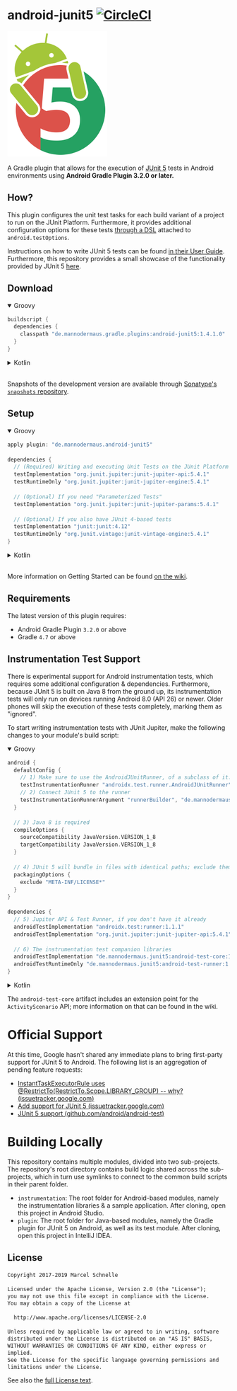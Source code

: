 # android-junit5 [![CircleCI](https://circleci.com/gh/mannodermaus/android-junit5/tree/master.svg?style=svg)][circleci]

![Logo](.images/logo.png)

A Gradle plugin that allows for the execution of [JUnit 5][junit5gh] tests in Android environments using **Android Gradle Plugin 3.2.0 or later.**

## How?

This plugin configures the unit test tasks for each build variant of a project to run on the JUnit Platform. Furthermore, it provides additional configuration options for these tests [through a DSL][wiki-dsl] attached to `android.testOptions`.

Instructions on how to write JUnit 5 tests can be found [in their User Guide][junit5ug].
Furthermore, this repository provides a small showcase of the functionality provided by JUnit 5 [here][sampletests].

## Download

<details open>
  <summary>Groovy</summary>
  
  ```groovy
  buildscript {
    dependencies {
      classpath "de.mannodermaus.gradle.plugins:android-junit5:1.4.1.0"
    }
  }
  ```
</details>

<details>
  <summary>Kotlin</summary>
  
  ```kotlin
  buildscript {
    dependencies {
      classpath("de.mannodermaus.gradle.plugins:android-junit5:1.4.1.0")
    }
  }
  ```
</details>

<br/>

Snapshots of the development version are available through [Sonatype's `snapshots` repository][sonatyperepo].

## Setup

<details open>
  <summary>Groovy</summary>

  ```groovy
  apply plugin: "de.mannodermaus.android-junit5"

  dependencies {
    // (Required) Writing and executing Unit Tests on the JUnit Platform
    testImplementation "org.junit.jupiter:junit-jupiter-api:5.4.1"
    testRuntimeOnly "org.junit.jupiter:junit-jupiter-engine:5.4.1"

    // (Optional) If you need "Parameterized Tests"
    testImplementation "org.junit.jupiter:junit-jupiter-params:5.4.1"

    // (Optional) If you also have JUnit 4-based tests
    testImplementation "junit:junit:4.12"
    testRuntimeOnly "org.junit.vintage:junit-vintage-engine:5.4.1"
  }
  ```
</details>

<details>
  <summary>Kotlin</summary>
  
  ```kotlin
  plugins {
    id("de.mannodermaus.android-junit5")
  }

  dependencies {
    // (Required) Writing and executing Unit Tests on the JUnit Platform
    testImplementation("org.junit.jupiter:junit-jupiter-api:5.4.1")
    testRuntimeOnly("org.junit.jupiter:junit-jupiter-engine:5.4.1")

    // (Optional) If you need "Parameterized Tests"
    testImplementation("org.junit.jupiter:junit-jupiter-params:5.4.1")

    // (Optional) If you also have JUnit 4-based tests
    testImplementation("junit:junit:4.12")
    testRuntimeOnly("org.junit.vintage:junit-vintage-engine:5.4.1")
  }
  ```
</details>

<br/>

More information on Getting Started can be found [on the wiki][wiki-gettingstarted].

## Requirements

The latest version of this plugin requires:
* Android Gradle Plugin `3.2.0` or above
* Gradle `4.7` or above

## Instrumentation Test Support

There is experimental support for Android instrumentation tests, which requires some additional configuration & dependencies. Furthermore, because JUnit 5 is built on Java 8 from the ground up, its instrumentation tests will only run on devices running Android 8.0 (API 26) or newer. Older phones will skip the execution of these tests completely, marking them as "ignored".

To start writing instrumentation tests with JUnit Jupiter, make the following changes to your module's build script:

<details open>
  <summary>Groovy</summary>
  
  ```groovy
  android {
    defaultConfig {
      // 1) Make sure to use the AndroidJUnitRunner, of a subclass of it. This requires a dependency on androidx.test:runner, too!
      testInstrumentationRunner "androidx.test.runner.AndroidJUnitRunner"
      // 2) Connect JUnit 5 to the runner
      testInstrumentationRunnerArgument "runnerBuilder", "de.mannodermaus.junit5.AndroidJUnit5Builder"
    }

    // 3) Java 8 is required
    compileOptions {
      sourceCompatibility JavaVersion.VERSION_1_8
      targetCompatibility JavaVersion.VERSION_1_8
    }
    
    // 4) JUnit 5 will bundle in files with identical paths; exclude them
    packagingOptions {
      exclude "META-INF/LICENSE*"
    }
  }

  dependencies {
    // 5) Jupiter API & Test Runner, if you don't have it already
    androidTestImplementation "androidx.test:runner:1.1.1"
    androidTestImplementation "org.junit.jupiter:junit-jupiter-api:5.4.1"
    
    // 6) The instrumentation test companion libraries
    androidTestImplementation "de.mannodermaus.junit5:android-test-core:1.0.0"
    androidTestRuntimeOnly "de.mannodermaus.junit5:android-test-runner:1.0.0"
  }
  ```
</details>

<details>
  <summary>Kotlin</summary>
  
  ```groovy
  android {
    defaultConfig {
      // 1) Make sure to use the AndroidJUnitRunner, of a subclass of it. This requires a dependency on androidx.test:runner, too!
      testInstrumentationRunner = "androidx.test.runner.AndroidJUnitRunner"
      // 2) Connect JUnit 5 to the runner
      testInstrumentationRunnerArgument("runnerBuilder", "de.mannodermaus.junit5.AndroidJUnit5Builder")
    }

    // 3) Java 8 is required
    compileOptions {
      setSourceCompatibility(JavaVersion.VERSION_1_8)
      setTargetCompatibility(JavaVersion.VERSION_1_8)
    }
    
    // 4) JUnit 5 will bundle in files with identical paths; exclude them
    packagingOptions {
      exclude("META-INF/LICENSE*")
    }
  }
  dependencies {
    // 5) Jupiter API & Test Runner, if you don't have it already
    androidTestImplementation("androidx.test:runner:1.1.1")
    androidTestImplementation("org.junit.jupiter:junit-jupiter-api:5.4.1")

    // 6) The instrumentation test companion libraries
    androidTestImplementation("de.mannodermaus.junit5:android-test-core:1.0.0")
    androidTestRuntimeOnly("de.mannodermaus.junit5:android-test-runner:1.0.0")
  }
  ```
</details>

The `android-test-core` artifact includes an extension point for the `ActivityScenario` API; more information on that can be found in the wiki.

# Official Support

At this time, Google hasn't shared any immediate plans to bring first-party support for JUnit 5 to Android. The following list is an aggregation of pending feature requests:

- [InstantTaskExecutorRule uses @RestrictTo(RestrictTo.Scope.LIBRARY_GROUP) -- why? (issuetracker.google.com)](https://issuetracker.google.com/u/0/issues/79189568)
- [Add support for JUnit 5 (issuetracker.google.com)](https://issuetracker.google.com/issues/127100532)
- [JUnit 5 support (github.com/android/android-test)](https://github.com/android/android-test/issues/224)

# Building Locally

This repository contains multiple modules, divided into two sub-projects. The repository's root directory contains build logic shared across the sub-projects, which in turn use symlinks to connect to the common build scripts in their parent folder.

- `instrumentation`: The root folder for Android-based modules, namely the instrumentation libraries & a sample application. After cloning, open this project in Android Studio.
- `plugin`: The root folder for Java-based modules, namely the Gradle plugin for JUnit 5 on Android, as well as its test module. After cloning, open this project in IntelliJ IDEA.

## License

```
Copyright 2017-2019 Marcel Schnelle

Licensed under the Apache License, Version 2.0 (the "License");
you may not use this file except in compliance with the License.
You may obtain a copy of the License at

  http://www.apache.org/licenses/LICENSE-2.0

Unless required by applicable law or agreed to in writing, software
distributed under the License is distributed on an "AS IS" BASIS,
WITHOUT WARRANTIES OR CONDITIONS OF ANY KIND, either express or implied.
See the License for the specific language governing permissions and
limitations under the License.
```

See also the [full License text](LICENSE).

 [junit5gh]: https://github.com/junit-team/junit5
 [junit5ug]: https://junit.org/junit5/docs/current/user-guide
 [circleci]: https://circleci.com/gh/mannodermaus/android-junit5
 [sonatyperepo]: https://oss.sonatype.org/content/repositories/snapshots
 [sampletests]: instrumentation/sample
 [wiki-dsl]: https://github.com/mannodermaus/android-junit5/wiki/Configuration-DSL
 [wiki-gettingstarted]: https://github.com/mannodermaus/android-junit5/wiki/Getting-Started
